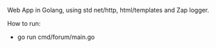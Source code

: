 Web App in Golang, using std net/http, html/templates and Zap logger.

How to run:
- go run cmd/forum/main.go
